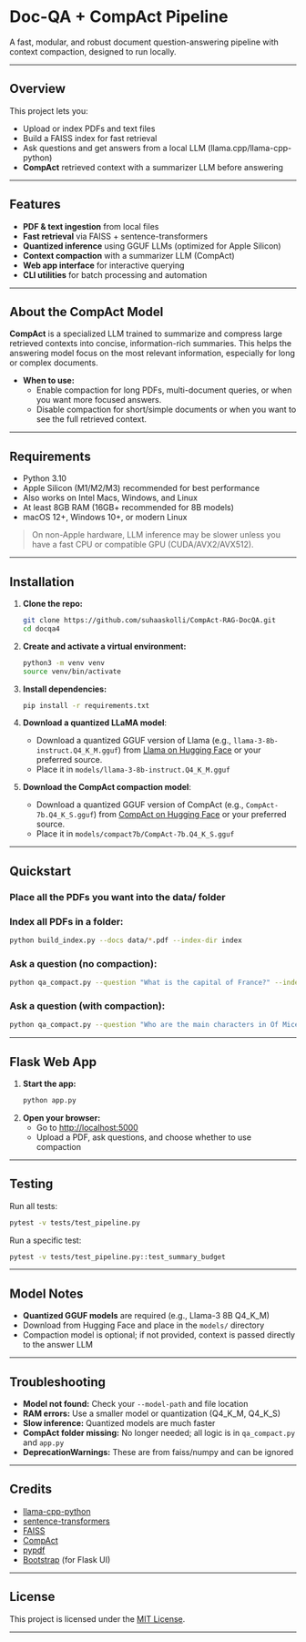 # Doc-QA + CompAct Pipeline

A fast, modular, and robust document question-answering pipeline with context compaction, designed to run locally.

---

## Overview
This project lets you:
- Upload or index PDFs and text files
- Build a FAISS index for fast retrieval
- Ask questions and get answers from a local LLM (llama.cpp/llama-cpp-python)
- **CompAct** retrieved context with a summarizer LLM before answering

---

## Features
- **PDF & text ingestion** from local files
- **Fast retrieval** via FAISS + sentence-transformers
- **Quantized inference** using GGUF LLMs (optimized for Apple Silicon)
- **Context compaction** with a summarizer LLM (CompAct)
- **Web app interface** for interactive querying
- **CLI utilities** for batch processing and automation

---

## About the CompAct Model

**CompAct** is a specialized LLM trained to summarize and compress large retrieved contexts into concise, information-rich summaries. This helps the answering model focus on the most relevant information, especially for long or complex documents.

- **When to use:**
  - Enable compaction for long PDFs, multi-document queries, or when you want more focused answers.
  - Disable compaction for short/simple documents or when you want to see the full retrieved context.

---

## Requirements
- Python 3.10
- Apple Silicon (M1/M2/M3) recommended for best performance
- Also works on Intel Macs, Windows, and Linux
- At least 8GB RAM (16GB+ recommended for 8B models)
- macOS 12+, Windows 10+, or modern Linux

> On non-Apple hardware, LLM inference may be slower unless you have a fast CPU or compatible GPU (CUDA/AVX2/AVX512).

---

## Installation
1. **Clone the repo:**
   ```bash
   git clone https://github.com/suhaaskolli/CompAct-RAG-DocQA.git
   cd docqa4
   ```
2. **Create and activate a virtual environment:**
   ```bash
   python3 -m venv venv
   source venv/bin/activate
   ```
3. **Install dependencies:**
   ```bash
   pip install -r requirements.txt
   ```
4. **Download a quantized LLaMA model**:
   - Download a quantized GGUF version of Llama (e.g., `llama-3-8b-instruct.Q4_K_M.gguf`) from [Llama on Hugging Face](https://huggingface.co/NoelJacob/Meta-Llama-3-8B-Instruct-Q4_K_M-GGUF) or your preferred source.
   - Place it in `models/llama-3-8b-instruct.Q4_K_M.gguf`

5. **Download the CompAct compaction model**:
   - Download a quantized GGUF version of CompAct (e.g., `CompAct-7b.Q4_K_S.gguf`) from [CompAct on Hugging Face](https://huggingface.co/mradermacher/CompAct-7b-GGUF) or your preferred source.
   - Place it in `models/compact7b/CompAct-7b.Q4_K_S.gguf`

---

## Quickstart

### **Place all the PDFs you want into the data/ folder**

### **Index all PDFs in a folder:**
```bash
python build_index.py --docs data/*.pdf --index-dir index
```

### **Ask a question (no compaction):**
```bash
python qa_compact.py --question "What is the capital of France?" --index-dir index --model-path models/llama-3-8b-instruct.Q4_K_M.gguf
```

### **Ask a question (with compaction):**
```bash
python qa_compact.py --question "Who are the main characters in Of Mice and Men?" --index-dir index --model-path models/llama-3-8b-instruct.Q4_K_M.gguf --compact-model models/compact7b/CompAct-7b.Q4_K_S.gguf
```

---

## Flask Web App
1. **Start the app:**
   ```bash
   python app.py
   ```
2. **Open your browser:**
   - Go to [http://localhost:5000](http://localhost:5000)
   - Upload a PDF, ask questions, and choose whether to use compaction

---

## Testing
Run all tests:
```bash
pytest -v tests/test_pipeline.py
```
Run a specific test:
```bash
pytest -v tests/test_pipeline.py::test_summary_budget
```

---

## Model Notes
- **Quantized GGUF models** are required (e.g., Llama-3 8B Q4_K_M)
- Download from Hugging Face and place in the `models/` directory
- Compaction model is optional; if not provided, context is passed directly to the answer LLM

---

## Troubleshooting
- **Model not found:** Check your `--model-path` and file location
- **RAM errors:** Use a smaller model or quantization (Q4_K_M, Q4_K_S)
- **Slow inference:** Quantized models are much faster
- **CompAct folder missing:** No longer needed; all logic is in `qa_compact.py` and `app.py`
- **DeprecationWarnings:** These are from faiss/numpy and can be ignored

---

## Credits
- [llama-cpp-python](https://github.com/abetlen/llama-cpp-python)
- [sentence-transformers](https://www.sbert.net/)
- [FAISS](https://github.com/facebookresearch/faiss)
- [CompAct](https://github.com/dmis-lab/CompAct)
- [pypdf](https://pypdf.readthedocs.io/)
- [Bootstrap](https://getbootstrap.com/) (for Flask UI)

---

## License

This project is licensed under the [MIT License](LICENSE).

---
